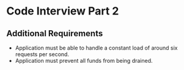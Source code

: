 # Code Interview Part 2

## Additional Requirements

* Application must be able to handle a constant load of around six requests per second.
* Application must prevent all funds from being drained.
 
